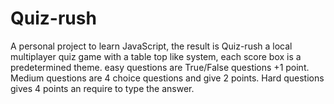 # Quiz-rush
A personal project to learn JavaScript, the result is Quiz-rush a local multiplayer quiz game with a table top like system, each score box is a predetermined theme. easy questions are True/False questions +1 point. Medium questions are 4 choice questions and give 2 points. Hard questions gives 4 points an require to type the answer.
